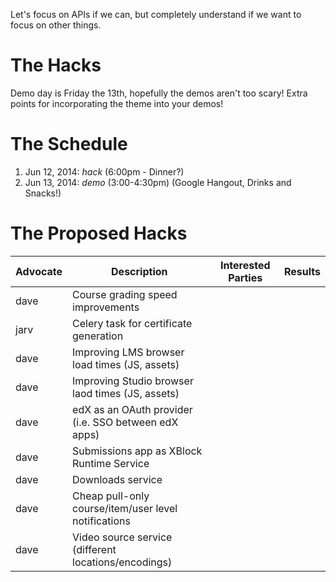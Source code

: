 Let's focus on APIs if we can, but completely understand if we want to focus on other things.

# The Hacks

Demo day is Friday the 13th, hopefully the demos aren't too scary! Extra points for incorporating the theme into your demos!

# The Schedule
1. Jun 12, 2014: *hack* (6:00pm - Dinner?)
2. Jun 13, 2014: *demo* (3:00-4:30pm) (Google Hangout, Drinks and Snacks!)

# The Proposed Hacks

| Advocate | Description | Interested Parties | Results |
|----------|-------------|--------------------|---------|
| dave  | Course grading speed improvements | | |
| jarv  | Celery task for certificate generation | | |
| dave  | Improving LMS browser load times (JS, assets) | | |
| dave  | Improving Studio browser laod times (JS, assets) | | |
| dave  | edX as an OAuth provider (i.e. SSO between edX apps) | | |
| dave  | Submissions app as XBlock Runtime Service | | |
| dave  | Downloads service | | |
| dave  | Cheap pull-only course/item/user level notifications | | |
| dave  | Video source service (different locations/encodings) | | |
